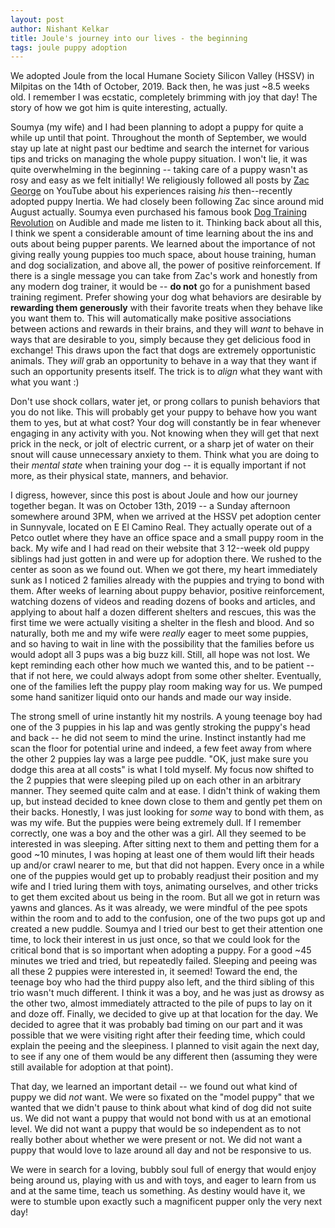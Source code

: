 ```yaml
---
layout: post
author: Nishant Kelkar
title: Joule's journey into our lives - the beginning
tags: joule puppy adoption
---
```


We adopted Joule from the local Humane Society Silicon Valley (HSSV) in Milpitas on the 14th of October, 2019.
Back then, he was just ~8.5 weeks old.
I remember I was ecstatic, completely brimming with joy that day!
The story of how we got him is quite interesting, actually.

Soumya (my wife) and I had been planning to adopt a puppy for quite a while up until that point.
Throughout the month of September, we would stay up late at night past our bedtime and search the internet for various tips and tricks on managing the whole puppy situation.
I won't lie, it was quite overwhelming in the beginning -- taking care of a puppy wasn't as rosy and easy as we felt initially!
We religiously followed all posts by [Zac George](https://www.youtube.com/channel/UCZzFRKsgVMhGTxffpzgTJlQ) on YouTube about his experiences raising _his_ then--recently adopted puppy Inertia.
We had closely been following Zac since around mid August actually.
Soumya even purchased his famous book [Dog Training Revolution](https://www.amazon.com/Zak-Georges-Dog-Training-Revolution-ebook/dp/B015BCX05S) on Audible and made me listen to it.
Thinking back about all this, I think we spent a considerable amount of time learning about the ins and outs about being pupper parents.
We learned about the importance of not giving really young puppies too much space, about house training, human and dog socialization, and above all, the power of positive reinforcement.
If there is a single message you can take from Zac's work and honestly from any modern dog trainer, it would be -- **do not** go for a punishment based training regiment.
Prefer showing your dog what behaviors are desirable by **rewarding them generously** with their favorite treats when they behave like you want them to.
This will automatically make positive associations between actions and rewards in their brains, and they will _want_ to behave in ways that are desirable to you, simply because they get delicious food in exchange!
This draws upon the fact that dogs are extremely opportunistic animals.
They _will_ grab an opportunity to behave in a way that they want if such an opportunity presents itself.
The trick is to _align_ what they want with what you want :)

Don't use shock collars, water jet, or prong collars to punish behaviors that you do not like.
This will probably get your puppy to behave how you want them to yes, but at what cost?
Your dog will constantly be in fear whenever engaging in any activity with you.
Not knowing when they will get that next prick in the neck, or jolt of electric current, or a sharp jet of water on their snout will cause unnecessary anxiety to them.
Think what you are doing to their _mental state_ when training your dog -- it is equally important if not more, as their physical state, manners, and behavior.

I digress, however, since this post is about Joule and how our journey together began.
It was on October 13th, 2019 -- a Sunday afternoon somewhere around 3PM, when we arrived at the HSSV pet adoption center in Sunnyvale, located on E El Camino Real.
They actually operate out of a Petco outlet where they have an office space and a small puppy room in the back.
My wife and I had read on their website that 3 12--week old puppy siblings had just gotten in and were up for adoption there.
We rushed to the center as soon as we found out.
When we got there, my heart immediately sunk as I noticed 2 families already with the puppies and trying to bond with them.
After weeks of learning about puppy behavior, positive reinforcement, watching dozens of videos and reading dozens of books and articles, and applying to about half a dozen different shelters and rescues, this was the first time we were actually visiting a shelter in the flesh and blood.
And so naturally, both me and my wife were _really_ eager to meet some puppies, and so having to wait in line with the possibility that the families before us would adopt all 3 pups was a big buzz kill.
Still, all hope was not lost.
We kept reminding each other how much we wanted this, and to be patient -- that if not here, we could always adopt from some other shelter.
Eventually, one of the families left the puppy play room making way for us.
We pumped some hand sanitizer liquid onto our hands and made our way inside.

The strong smell of urine instantly hit my nostrils.
A young teenage boy had one of the 3 puppies in his lap and was gently stroking the puppy's head and back -- he did not seem to mind the urine.
Instinct instantly had me scan the floor for potential urine and indeed, a few feet away from where the other 2 puppies lay was a large pee puddle.
"OK, just make sure you dodge this area at all costs" is what I told myself.
My focus now shifted to the 2 puppies that were sleeping piled up on each other in an arbitrary manner.
They seemed quite calm and at ease.
I didn't think of waking them up, but instead decided to knee down close to them and gently pet them on their backs.
Honestly, I was just looking for _some_ way to bond with them, as was my wife.
But the puppies were being extremely dull.
If I remember correctly, one was a boy and the other was a girl.
All they seemed to be interested in was sleeping.
After sitting next to them and petting them for a good ~10 minutes, I was hoping at least one of them would lift their heads up and/or crawl nearer to me, but that did not happen.
Every once in a while one of the puppies would get up to probably readjust their position and my wife and I tried luring them with toys, animating ourselves, and other tricks to get them excited about us being in the room.
But all we got in return was yawns and glances.
As it was already, we were mindful of the pee spots within the room and to add to the confusion, one of the two pups got up and created a new puddle.
Soumya and I tried our best to get their attention one time, to lock their interest in us just once, so that we could look for the critical bond that is so important when adopting a puppy.
For a good ~45 minutes we tried and tried, but repeatedly failed.
Sleeping and peeing was all these 2 puppies were interested in, it seemed!
Toward the end, the teenage boy who had the third puppy also left, and the third sibling of this trio wasn't much different.
I think it was a boy, and he was just as drowsy as the other two, almost immediately attracted to the pile of pups to lay on it and doze off.
Finally, we decided to give up at that location for the day.
We decided to agree that it was probably bad timing on our part and it was possible that we were visiting right after their feeding time, which could explain the peeing and the sleepiness.
I planned to visit again the next day, to see if any one of them would be any different then (assuming they were still available for adoption at that point).

That day, we learned an important detail -- we found out what kind of puppy we did _not_ want.
We were so fixated on the "model puppy" that we wanted that we didn't pause to think about what kind of dog did not suite us.
We did not want a puppy that would not bond with us at an emotional level.
We did not want a puppy that would be so independent as to not really bother about whether we were present or not.
We did not want a puppy that would love to laze around all day and not be responsive to us.

We were in search for a loving, bubbly soul full of energy that would enjoy being around us, playing with us and with toys, and eager to learn from us and at the same time, teach us something.
As destiny would have it, we were to stumble upon exactly such a magnificent pupper only the very next day!




